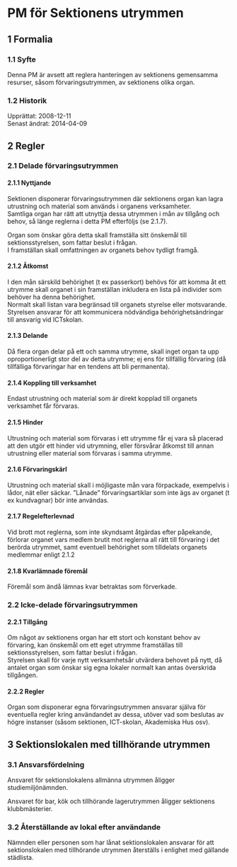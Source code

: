 # PM för Sektionens utrymmen

## 1 Formalia

### 1.1 Syfte

Denna PM är avsett att reglera hanteringen av sektionens gemensamma resurser, såsom förvaringsutrymmen, av sektionens olika organ.

### 1.2 Historik

Upprättat: 2008-12-11  
Senast ändrat: 2014-04-09

## 2 Regler

### 2.1 Delade förvaringsutrymmen

#### 2.1.1 Nyttjande

Sektionen disponerar förvaringsutrymmen där sektionens organ kan lagra utrustning och material som används i organens verksamheter.  
Samtliga organ har rätt att utnyttja dessa utrymmen i mån av tillgång och behov, så länge reglerna i detta PM efterföljs (se 2.1.7).  

Organ som önskar göra detta skall framställa sitt önskemål till sektionsstyrelsen, som fattar beslut i frågan.  
I framställan skall omfattningen av organets behov tydligt framgå.

#### 2.1.2 Åtkomst

I den mån särskild behörighet (t ex passerkort) behövs för att komma åt ett utrymme skall organet i sin framställan inkludera en lista på individer som behöver ha denna behörighet.  
Normalt skall listan vara begränsad till organets styrelse eller motsvarande.
Styrelsen ansvarar för att kommunicera nödvändiga behörighetsändringar till ansvarig vid ICTskolan.

#### 2.1.3 Delande

Då flera organ delar på ett och samma utrymme, skall inget organ ta upp oproportionerligt stor del av detta utrymme; ej ens för tillfällig förvaring (då tillfälliga förvaringar har en tendens att bli permanenta).

#### 2.1.4 Koppling till verksamhet

Endast utrustning och material som är direkt kopplad till organets verksamhet får förvaras.

#### 2.1.5 Hinder

Utrustning och material som förvaras i ett utrymme får ej vara så placerad att den utgör ett hinder vid utrymning, eller försvårar åtkomst till annan utrustning eller material som förvaras i samma utrymme.

#### 2.1.6 Förvaringskärl

Utrustning och material skall i möjligaste mån vara förpackade, exempelvis i lådor, nät eller säckar. ”Lånade” förvaringsartiklar som inte ägs av organet (t ex kundvagnar) bör inte användas.

#### 2.1.7 Regelefterlevnad

Vid brott mot reglerna, som inte skyndsamt åtgärdas efter påpekande, förlorar organet vars medlem brutit mot reglerna all rätt till förvaring i det berörda utrymmet, samt eventuell behörighet som tilldelats organets medlemmar enligt 2.1.2

#### 2.1.8 Kvarlämnade föremål

Föremål som ändå lämnas kvar betraktas som förverkade.

### 2.2 Icke-delade förvaringsutrymmen

#### 2.2.1 Tillgång

Om något av sektionens organ har ett stort och konstant behov av förvaring, kan önskemål om ett eget utrymme framställas till sektionsstyrelsen, som fattar beslut i frågan.  
Styrelsen skall för varje nytt verksamhetsår utvärdera behovet på nytt, då antalet organ som önskar sig egna lokaler normalt kan antas överskrida tillgången.

#### 2.2.2 Regler

Organ som disponerar egna förvaringsutrymmen ansvarar själva för eventuella regler kring användandet av dessa, utöver vad som beslutas av högre instanser (såsom sektionen, ICT-skolan, Akademiska Hus osv).

## 3 Sektionslokalen med tillhörande utrymmen

### 3.1 Ansvarsfördelning

Ansvaret för sektionslokalens allmänna utrymmen åligger studiemiljönämnden.

Ansvaret för bar, kök och tillhörande lagerutrymmen åligger sektionens klubbmästerier.

### 3.2 Återställande av lokal efter användande

Nämnden eller personen som har lånat sektionslokalen ansvarar för att sektionslokalen med tillhörande utrymmen återställs i enlighet med gällande städlista.
